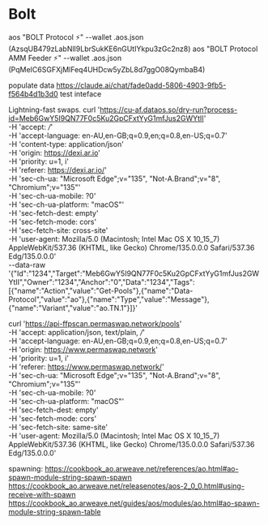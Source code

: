 # Bolt

aos "BOLT Protocol ⚡" --wallet .aos.json (AzsqUB479zLabNlI9LbrSukKE6nGUtIYkpu3zGc2nz8)
aos "BOLT Protocol AMM Feeder ⚡" --wallet .aos.json (PqMeIC6SGFXjMlFeq4UHDcw5yZbL8d7ggO08QymbaB4)

populate data https://claude.ai/chat/fade0add-5806-4903-9fb5-f564b4d1b3d0
test
inteface

Lightning-fast swaps.
curl 'https://cu-af.dataos.so/dry-run?process-id=Meb6GwY5I9QN77F0c5Ku2GpCFxtYyG1mfJus2GWYtII' \
 -H 'accept: _/_' \
 -H 'accept-language: en-AU,en-GB;q=0.9,en;q=0.8,en-US;q=0.7' \
 -H 'content-type: application/json' \
 -H 'origin: https://dexi.ar.io' \
 -H 'priority: u=1, i' \
 -H 'referer: https://dexi.ar.io/' \
 -H 'sec-ch-ua: "Microsoft Edge";v="135", "Not-A.Brand";v="8", "Chromium";v="135"' \
 -H 'sec-ch-ua-mobile: ?0' \
 -H 'sec-ch-ua-platform: "macOS"' \
 -H 'sec-fetch-dest: empty' \
 -H 'sec-fetch-mode: cors' \
 -H 'sec-fetch-site: cross-site' \
 -H 'user-agent: Mozilla/5.0 (Macintosh; Intel Mac OS X 10_15_7) AppleWebKit/537.36 (KHTML, like Gecko) Chrome/135.0.0.0 Safari/537.36 Edg/135.0.0.0' \
 --data-raw '{"Id":"1234","Target":"Meb6GwY5I9QN77F0c5Ku2GpCFxtYyG1mfJus2GWYtII","Owner":"1234","Anchor":"0","Data":"1234","Tags":[{"name":"Action","value":"Get-Pools"},{"name":"Data-Protocol","value":"ao"},{"name":"Type","value":"Message"},{"name":"Variant","value":"ao.TN.1"}]}'

curl 'https://api-ffpscan.permaswap.network/pools' \
 -H 'accept: application/json, text/plain, _/_' \
 -H 'accept-language: en-AU,en-GB;q=0.9,en;q=0.8,en-US;q=0.7' \
 -H 'origin: https://www.permaswap.network' \
 -H 'priority: u=1, i' \
 -H 'referer: https://www.permaswap.network/' \
 -H 'sec-ch-ua: "Microsoft Edge";v="135", "Not-A.Brand";v="8", "Chromium";v="135"' \
 -H 'sec-ch-ua-mobile: ?0' \
 -H 'sec-ch-ua-platform: "macOS"' \
 -H 'sec-fetch-dest: empty' \
 -H 'sec-fetch-mode: cors' \
 -H 'sec-fetch-site: same-site' \
 -H 'user-agent: Mozilla/5.0 (Macintosh; Intel Mac OS X 10_15_7) AppleWebKit/537.36 (KHTML, like Gecko) Chrome/135.0.0.0 Safari/537.36 Edg/135.0.0.0'

spawning:
https://cookbook_ao.arweave.net/references/ao.html#ao-spawn-module-string-spawn-spawn
https://cookbook_ao.arweave.net/releasenotes/aos-2_0_0.html#using-receive-with-spawn
https://cookbook_ao.arweave.net/guides/aos/modules/ao.html#ao-spawn-module-string-spawn-table
